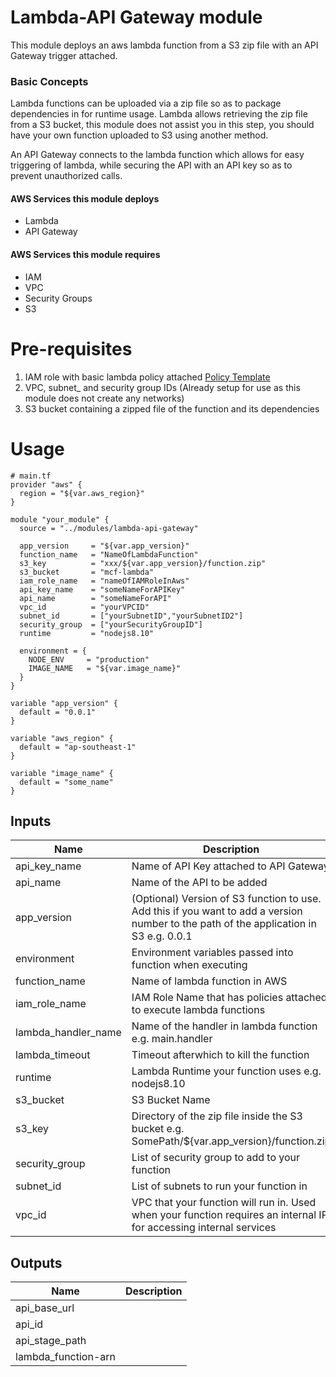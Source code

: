 # Lambda-API Gateway module

This module deploys an aws lambda function from a S3 zip file with an API Gateway trigger attached.

### Basic Concepts

Lambda functions can be uploaded via a zip file so as to package dependencies in for runtime usage. Lambda allows retrieving the zip file from a S3 bucket, this module does not assist you in this step, you should have your own function uploaded to S3 using another method.

An API Gateway connects to the lambda function which allows for easy triggering of lambda, while securing the API with an API key so as to prevent unauthorized calls.

#### AWS Services this module deploys
  - Lambda
  - API Gateway

#### AWS Services this module requires
  - IAM
  - VPC
  - Security Groups
  - S3

# Pre-requisites

1. IAM role with basic lambda policy attached [Policy Template](https://docs.aws.amazon.com/lambda/latest/dg/policy-templates.html)
2. VPC, subnet_ and security group IDs (Already setup for use as this module does not create any networks)
3. S3 bucket containing a zipped file of the function and its dependencies

# Usage

```hcl
# main.tf
provider "aws" {
  region = "${var.aws_region}"
}

module "your_module" {
  source = "../modules/lambda-api-gateway"

  app_version     = "${var.app_version}"
  function_name   = "NameOfLambdaFunction"
  s3_key          = "xxx/${var.app_version}/function.zip"
  s3_bucket       = "mcf-lambda"
  iam_role_name   = "nameOfIAMRoleInAws"
  api_key_name    = "someNameForAPIKey"
  api_name        = "someNameForAPI"
  vpc_id          = "yourVPCID"
  subnet_id       = ["yourSubnetID","yourSubnetID2"]
  security_group  = ["yourSecurityGroupID"]
  runtime         = "nodejs8.10"

  environment = {
    NODE_ENV     = "production"
    IMAGE_NAME   = "${var.image_name}"
  }
}

variable "app_version" {
  default = "0.0.1"
}

variable "aws_region" {
  default = "ap-southeast-1"
}

variable "image_name" {
  default = "some_name"
}
```

## Inputs

| Name | Description | Type | Default | Required |
|------|-------------|:----:|:-----:|:-----:|
| api_key_name | Name of API Key attached to API Gateway | string | - | yes |
| api_name | Name of the API to be added | string | - | yes |
| app_version | (Optional) Version of S3 function to use. Add this if you want to add a version number to the path of the application in S3 e.g. 0.0.1 | string | `` | no |
| environment | Environment variables passed into function when executing | map | - | yes |
| function_name | Name of lambda function in AWS | string | - | yes |
| iam_role_name | IAM Role Name that has policies attached to execute lambda functions | string | - | yes |
| lambda_handler_name | Name of the handler in lambda function e.g. main.handler | string | - | yes |
| lambda_timeout | Timeout afterwhich to kill the function | string | `10` | no |
| runtime | Lambda Runtime your function uses e.g. nodejs8.10 | string | - | yes |
| s3_bucket | S3 Bucket Name | string | - | yes |
| s3_key | Directory of the zip file inside the S3 bucket e.g. SomePath/${var.app_version}/function.zip | string | - | yes |
| security_group | List of security group to add to your function | list | - | yes |
| subnet_id | List of subnets to run your function in | list | - | yes |
| vpc_id | VPC that your function will run in. Used when your function requires an internal IP for accessing internal services | string | - | yes |

## Outputs

| Name | Description |
|------|-------------|
| api_base_url |  |
| api_id |  |
| api_stage_path |  |
| lambda_function-arn |  |


